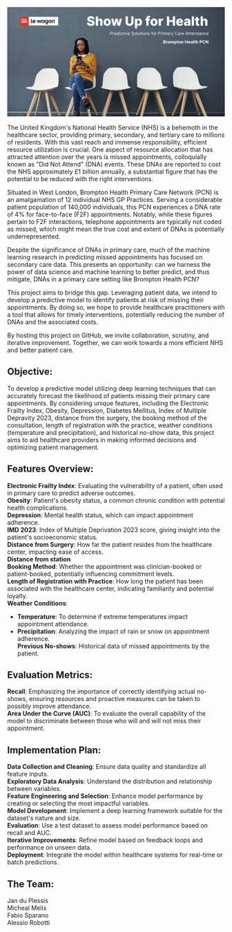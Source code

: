 <img src="https://github.com/janduplessis883/project-showupforhealth/blob/master/images/Show%20Up%20for%20Health.png?raw=true" width=750>

The United Kingdom's National Health Service (NHS) is a behemoth in the healthcare sector, providing primary, secondary, and tertiary care to millions of residents. With this vast reach and immense responsibility, efficient resource utilization is crucial. One aspect of resource allocation that has attracted attention over the years is missed appointments, colloquially known as "Did Not Attend" (DNA) events. These DNAs are reported to cost the NHS approximately £1 billion annually, a substantial figure that has the potential to be reduced with the right interventions.

Situated in West London, Brompton Health Primary Care Network (PCN) is an amalgamation of 12 individual NHS GP Practices. Serving a considerable patient population of 140,000 individuals, this PCN experiences a DNA rate of 4% for face-to-face (F2F) appointments. Notably, while these figures pertain to F2F interactions, telephone appointments are typically not coded as missed, which might mean the true cost and extent of DNAs is potentially underrepresented.

Despite the significance of DNAs in primary care, much of the machine learning research in predicting missed appointments has focused on secondary care data. This presents an opportunity: can we harness the power of data science and machine learning to better predict, and thus mitigate, DNAs in a primary care setting like Brompton Health PCN?

This project aims to bridge this gap. Leveraging patient data, we intend to develop a predictive model to identify patients at risk of missing their appointments. By doing so, we hope to provide healthcare practitioners with a tool that allows for timely interventions, potentially reducing the number of DNAs and the associated costs.

By hosting this project on GitHub, we invite collaboration, scrutiny, and iterative improvement. Together, we can work towards a more efficient NHS and better patient care.

## Objective:
To develop a predictive model utilizing deep learning techniques that can accurately forecast the likelihood of patients missing their primary care appointments. By considering unique features, including the Electronic Frailty Index, Obesity, Depression, Diabetes Mellitus, Index of Multiple Depravity 2023, distance from the surgery, the booking method of the consultation, length of registration with the practice, weather conditions (temperature and precipitation), and historical no-show data, this project aims to aid healthcare providers in making informed decisions and optimizing patient management.

## Features Overview:
**Electronic Frailty Index**: Evaluating the vulnerability of a patient, often used in primary care to predict adverse outcomes.<BR>
**Obesity**: Patient's obesity status, a common chronic condition with potential health complications.<BR>
**Depression**: Mental health status, which can impact appointment adherence.<BR>
**IMD 2023**: Index of Multiple Deprivation 2023 score, giving insight into the patient's socioeconomic status.<BR>
**Distance from Surgery**: How far the patient resides from the healthcare center, impacting ease of access.<BR>
**Distance from station**<br>
**Booking Method**: Whether the appointment was clinician-booked or patient-booked, potentially influencing commitment levels.<BR>
**Length of Registration with Practice**: How long the patient has been associated with the healthcare center, indicating familiarity and potential loyalty.<BR>
**Weather Conditions**:<BR>
- **Temperature**: To determine if extreme temperatures impact appointment attendance.<BR>
- **Precipitation**: Analyzing the impact of rain or snow on appointment adherence.<BR>
**Previous No-shows**: Historical data of missed appointments by the patient.<BR>

## Evaluation Metrics:
**Recall**: Emphasizing the importance of correctly identifying actual no-shows, ensuring resources and proactive measures can be taken to possibly improve attendance.<BR>
**Area Under the Curve (AUC)**: To evaluate the overall capability of the model to discriminate between those who will and will not miss their appointment.<BR>

## Implementation Plan:
**Data Collection and Cleaning**: Ensure data quality and standardize all feature inputs.<BR>
**Exploratory Data Analysis**: Understand the distribution and relationship between variables.<BR>
**Feature Engineering and Selection**: Enhance model performance by creating or selecting the most impactful variables.<BR>
**Model Development**: Implement a deep learning framework suitable for the dataset's nature and size.<BR>
**Evaluation**: Use a test dataset to assess model performance based on recall and AUC.<BR>
**Iterative Improvements**: Refine model based on feedback loops and performance on unseen data.<BR>
**Deployment**: Integrate the model within healthcare systems for real-time or batch predictions.

## The Team:
Jan du Plessis<BR>
Micheal Melis<BR>
Fabio Sparano<BR>
Alessio Robotti<br>


